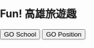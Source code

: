 <!DOCTYPE html>
<html>
  <head>
    <title>Geolocation</title>
    <meta name="viewport" content="initial-scale=1.0, user-scalable=no">
    <meta charset="utf-8">
    <style>
      html, body {
        height: 100%;
        margin: 0;
        padding: 0;
      }
      #map {
        height: 100%;
      }
    </style>
  </head>
  <body>
  	<h2>Fun! 高雄旅遊趣</h2>
    <button onClick="go();">GO School</button>
    <button onClick="goPosition();">GO Position</button>
    <div id="map"></div>
    <script>
// Note: This example requires that you consent to location sharing when
// prompted by your browser. If you see the error "The Geolocation service
// failed.", it means you probably did not give permission for the browser to
// locate you.


var map;
var marker;

function go() {
	var myLatLng = {lat:22.6750049, lng:120.2829533};
	map.setCenter( myLatLng );
	marker.setPosition( myLatLng );
	}

function goPosition() {
	  navigator.geolocation.getCurrentPosition(function(position) {
      var pos = {
        lat: position.coords.latitude,
        lng: position.coords.longitude
      };
	  map.setCenter(pos);
	  marker.setPosition(pos);
	  });
}


function initMap() {
  map = new google.maps.Map(document.getElementById('map'), {
    scaleControl: true,
	center: {lat: -34.397, lng: 150.644},
    zoom: 15
  });
  
  var infowindow = new google.maps.InfoWindow;
  infowindow.setContent('<b>目前所定位的位置</b>');
  
  // Try HTML5 geolocation.
  if (navigator.geolocation) {
    navigator.geolocation.getCurrentPosition(function(position) {
      var pos = {
        lat: position.coords.latitude,
        lng: position.coords.longitude
      };


      //infoWindow.setPosition(pos);
      //infoWindow.setContent('目前位置');
	  
	  //顯示目前位置
      map.setCenter(pos);
	  
	  marker = new google.maps.Marker({
	  map: map, 
	  position:{lat: position.coords.latitude, lng: position.coords.longitude},
	  title: "目前位置"
  	  });
	  
	  marker.addListener('click', function() {
      infowindow.open(map, marker);
      });
  
  	  var contentString = '<b>目前所定位的位置</b>';
  	  var infowindow = new google.maps.InfoWindow({
		content:contentString
  	  });
	  
	  var marker2 = new google.maps.Marker({
	  map: map, 
	  position:{lat: position.coords.latitude+0.003, lng: position.coords.longitude+0.003},
	  title: "第二位置"
  	  });
	  
	  var contentString = '<h1>第二位置<p><img src=http://icons.iconarchive.com/icons/martz90/circle/64/android-icon.png></h2>';
  	  var infowindow2 = new google.maps.InfoWindow({
		content:contentString,
		maxWidth: 300
  	  });
	  
	  marker2.addListener('mouseover', function() {
      infowindow2.open(map, marker2);
      });
  
      marker2.addListener('mouseout', function() {
      infowindow2.close();
      });
	  
    }, function() {
      handleLocationError(true, infoWindow, map.getCenter());
    });
  } else {
    // Browser doesn't support Geolocation
    handleLocationError(false, infoWindow, map.getCenter());
  }
}

function handleLocationError(browserHasGeolocation, infoWindow, pos) {
  infoWindow.setPosition(pos);
  infoWindow.setContent(browserHasGeolocation ?
                        'Error: The Geolocation service failed.' :
                        'Error: Your browser doesn\'t support geolocation.');
}



    </script>
    <script src="https://maps.googleapis.com/maps/api/js?key=AIzaSyAmkeppbrJJZvDeowFQISwWyH4lmMUHViQ&callback=initMap"
        async defer></script>
  </body>
</html>
